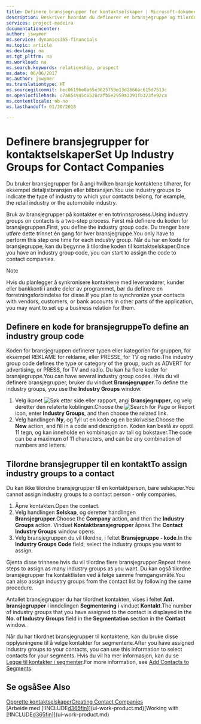 ```yaml
---
title: Definere bransjegrupper for kontaktselskaper | Microsoft-dokumentasjon
description: Beskriver hvordan du definerer en bransjegruppe og tilordner den til et kontaktselskap, for eksempel detaljistbransjen eller bilbransjen.
services: project-madeira
documentationcenter: 
author: jswymer
ms.service: dynamics365-financials
ms.topic: article
ms.devlang: na
ms.tgt_pltfrm: na
ms.workload: na
ms.search.keywords: relationship, prospect
ms.date: 06/06/2017
ms.author: jswymer
ms.translationtype: HT
ms.sourcegitcommit: bec0619be0a65e3625759e13d2866ac615d7513c
ms.openlocfilehash: c7a8549a5c6528cafb5e2959a3391fb323fe92ca
ms.contentlocale: nb-no
ms.lasthandoff: 01/30/2018

---
```

# <a name="set-up-industry-groups-for-contact-companies"></a><span data-ttu-id="a6a1d-103">Definere bransjegrupper for kontaktselskaper</span><span class="sxs-lookup"><span data-stu-id="a6a1d-103">Set Up Industry Groups for Contact Companies</span></span>
<span data-ttu-id="a6a1d-104">Du bruker bransjegrupper for å angi hvilken bransje kontaktene tilhører, for eksempel detaljistbransjen eller bilbransjen.</span><span class="sxs-lookup"><span data-stu-id="a6a1d-104">You use industry groups to indicate the type of industry to which your contacts belong, for example, the retail industry or the automobile industry.</span></span>

<span data-ttu-id="a6a1d-105">Bruk av bransjegrupper på kontakter er en totrinnsprosess.</span><span class="sxs-lookup"><span data-stu-id="a6a1d-105">Using industry groups on contacts is a two-step process.</span></span> <span data-ttu-id="a6a1d-106">Først må definere du koden for bransjegruppen.</span><span class="sxs-lookup"><span data-stu-id="a6a1d-106">First, you define the industry group code.</span></span> <span data-ttu-id="a6a1d-107">Du trenger bare utføre dette trinnet én gang for hver bransjegruppe.</span><span class="sxs-lookup"><span data-stu-id="a6a1d-107">You only have to perform this step one time for each industry group.</span></span> <span data-ttu-id="a6a1d-108">Når du har en kode for bransjegruppe, kan du begynne å tilordne koden til kontaktselskaper.</span><span class="sxs-lookup"><span data-stu-id="a6a1d-108">Once you have an industry group code, you can start to assign the code to contact companies.</span></span>

> [!NOTE]  
>   <span data-ttu-id="a6a1d-109">Hvis du planlegger å synkronisere kontaktene med leverandører, kunder eller bankkonti i andre deler av programmet, bør du definere en forretningsforbindelse for disse.</span><span class="sxs-lookup"><span data-stu-id="a6a1d-109">If you plan to synchronize your contacts with vendors, customers, or bank accounts in other parts of the application, you may want to set up a business relation for them.</span></span>

## <a name="to-define-an-industry-group-code"></a><span data-ttu-id="a6a1d-110">Definere en kode for bransjegruppe</span><span class="sxs-lookup"><span data-stu-id="a6a1d-110">To define an industry group code</span></span>
<span data-ttu-id="a6a1d-111">Koden for bransjegruppen definerer typen eller kategorien for gruppen, for eksempel REKLAME for reklame, eller PRESSE, for TV og radio.</span><span class="sxs-lookup"><span data-stu-id="a6a1d-111">The industry group code defines the type or category of the group, such as ADVERT for advertising, or PRESS, for TV and radio.</span></span> <span data-ttu-id="a6a1d-112">Du kan ha flere koder for bransjegruppe.</span><span class="sxs-lookup"><span data-stu-id="a6a1d-112">You can have several industry group codes.</span></span> <span data-ttu-id="a6a1d-113">Hvis du vil definere bransjegrupper, bruker du vinduet **Bransjegrupper**.</span><span class="sxs-lookup"><span data-stu-id="a6a1d-113">To define the industry groups, you use the **Industry Groups** window.</span></span>

1. <span data-ttu-id="a6a1d-114">Velg ikonet ![Søk etter side eller rapport](media/ui-search/search_small.png "Søk etter side eller rapport"), angi **Bransjegrupper**, og velg deretter den relaterte koblingen.</span><span class="sxs-lookup"><span data-stu-id="a6a1d-114">Choose the ![Search for Page or Report](media/ui-search/search_small.png "Search for Page or Report icon") icon, enter **Industry Groups**, and then choose the related link.</span></span>
2. <span data-ttu-id="a6a1d-115">Velg handlingen **Ny**, og fyll ut en kode og en beskrivelse.</span><span class="sxs-lookup"><span data-stu-id="a6a1d-115">Choose the **New** action, and fill in a code and description.</span></span> <span data-ttu-id="a6a1d-116">Koden kan bestå av opptil 11 tegn, og kan inneholde en kombinasjon av tall og bokstaver.</span><span class="sxs-lookup"><span data-stu-id="a6a1d-116">The code can be a maximum of 11 characters, and can be any combination of numbers and letters.</span></span>

## <a name="AssignIndustryGroupContact"></a> <span data-ttu-id="a6a1d-117">Tilordne bransjegrupper til en kontakt</span><span class="sxs-lookup"><span data-stu-id="a6a1d-117">To assign industry groups to a contact</span></span>
<span data-ttu-id="a6a1d-118">Du kan ikke tilordne bransjegrupper til en kontaktperson, bare selskaper.</span><span class="sxs-lookup"><span data-stu-id="a6a1d-118">You cannot assign industry groups to a contact person - only companies.</span></span>

1. <span data-ttu-id="a6a1d-119">Åpne kontakten.</span><span class="sxs-lookup"><span data-stu-id="a6a1d-119">Open the contact.</span></span>
2. <span data-ttu-id="a6a1d-120">Velg handlingen **Selskap**, og deretter handlingen **Bransjegrupper**.</span><span class="sxs-lookup"><span data-stu-id="a6a1d-120">Choose the **Company** action, and then the **Industry Groups** action.</span></span> <span data-ttu-id="a6a1d-121">Vinduet **Kontaktbransjegrupper** åpnes.</span><span class="sxs-lookup"><span data-stu-id="a6a1d-121">The **Contact Industry Groups** window opens.</span></span>
3. <span data-ttu-id="a6a1d-122">Velg bransjegruppen du vil tilordne, i feltet **Bransjegruppe - kode**.</span><span class="sxs-lookup"><span data-stu-id="a6a1d-122">In the **Industry Groups Code** field, select the industry groups you want to assign.</span></span>

<span data-ttu-id="a6a1d-123">Gjenta disse trinnene hvis du vil tilordne flere bransjegrupper.</span><span class="sxs-lookup"><span data-stu-id="a6a1d-123">Repeat these steps to assign as many industry groups as you want.</span></span> <span data-ttu-id="a6a1d-124">Du kan også tilordne bransjegrupper fra kontaktlisten ved å følge samme fremgangsmåte.</span><span class="sxs-lookup"><span data-stu-id="a6a1d-124">You can also assign industry groups from the contact list by following the same procedure.</span></span>

<span data-ttu-id="a6a1d-125">Antallet bransjegrupper du har tilordnet kontakten, vises i feltet **Ant. bransjegrupper** i inndelingen **Segmentering** i vinduet **Kontakt**.</span><span class="sxs-lookup"><span data-stu-id="a6a1d-125">The number of industry groups that you have assigned to the contact is displayed in the **No. of Industry Groups** field in the **Segmentation** section in the **Contact** window.</span></span>

<span data-ttu-id="a6a1d-126">Når du har tilordnet bransjegrupper til kontaktene, kan du bruke disse opplysningene til å velge kontakter for segmentene.</span><span class="sxs-lookup"><span data-stu-id="a6a1d-126">After you have assigned industry groups to your contacts, you can use this information to select contacts for your segments.</span></span> <span data-ttu-id="a6a1d-127">Hvis du vil ha mer informasjon, kan du se [Legge til kontakter i segmenter](marketing-add-contact-segment.md).</span><span class="sxs-lookup"><span data-stu-id="a6a1d-127">For more information, see [Add Contacts to Segments](marketing-add-contact-segment.md).</span></span>

## <a name="see-also"></a><span data-ttu-id="a6a1d-128">Se også</span><span class="sxs-lookup"><span data-stu-id="a6a1d-128">See Also</span></span>
[<span data-ttu-id="a6a1d-129">Opprette kontaktselskaper</span><span class="sxs-lookup"><span data-stu-id="a6a1d-129">Creating Contact Companies</span></span>](marketing-create-contact-companies.md)  
<span data-ttu-id="a6a1d-130">[Arbeide med [!INCLUDE[d365fin](includes/d365fin_md.md)]](ui-work-product.md)</span><span class="sxs-lookup"><span data-stu-id="a6a1d-130">[Working with [!INCLUDE[d365fin](includes/d365fin_md.md)]](ui-work-product.md)</span></span>

